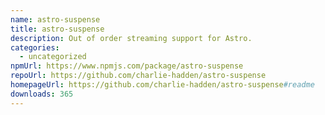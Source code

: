 ```yaml
---
name: astro-suspense
title: astro-suspense
description: Out of order streaming support for Astro.
categories:
  - uncategorized
npmUrl: https://www.npmjs.com/package/astro-suspense
repoUrl: https://github.com/charlie-hadden/astro-suspense
homepageUrl: https://github.com/charlie-hadden/astro-suspense#readme
downloads: 365
---
```

